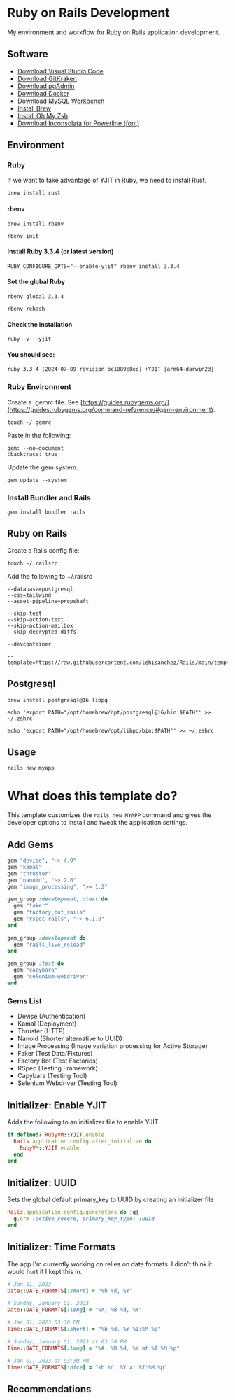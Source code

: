 # Ruby on Rails Development

My environment and workflow for Ruby on Rails application development.

## Software

- [Download Visual Studio Code](https://code.visualstudio.com/download)
- [Download GitKraken](https://www.gitkraken.com/download)
- [Download pgAdmin](https://www.pgadmin.org/download/)
- [Download Docker](https://www.docker.com/products/docker-desktop/)
- [Download MySQL Workbench](https://dev.mysql.com/downloads/workbench/)
- [Install Brew](https://brew.sh/)
- [Install Oh My Zsh](https://ohmyz.sh/)
- [Download Inconsolata for Powerline (font)](https://github.com/powerline/fonts/tree/master/Inconsolata)

## Environment

### Ruby

If we want to take advantage of YJIT in Ruby, we need to install Rust.

```bash
brew install rust
```

#### rbenv

```shell
brew install rbenv
```

```shell
rbenv init
```

#### Install Ruby 3.3.4 (or latest version)

```shell
RUBY_CONFIGURE_OPTS="--enable-yjit" rbenv install 3.3.4
```

#### Set the global Ruby

```shell
rbenv global 3.3.4
```

```shell
rbenv rehash
```

#### Check the installation

```shell
ruby -v --yjit
```

#### You should see:

```shell
ruby 3.3.4 (2024-07-09 revision be1089c8ec) +YJIT [arm64-darwin23]
```

### Ruby Environment

Create a .gemrc file. See [https://guides.rubygems.org/](https://guides.rubygems.org/command-reference/#gem-environment).

```shell
touch ~/.gemrc
```

Paste in the following:

```text
gem: --no-document
:backtrace: true
```

Update the gem system.

```shell
gem update --system
```

### Install Bundler and Rails

```shell
gem install bundler rails
```

## Ruby on Rails

Create a Rails config file:

```shell
touch ~/.railsrc
```

Add the following to ~/.railsrc

```text
--database=postgresql
--css=tailwind
--asset-pipeline=propshaft

--skip-test
--skip-action-text
--skip-action-mailbox
--skip-decrypted-diffs

--devcontainer

--template=https://raw.githubusercontent.com/lehisanchez/Rails/main/template.rb
```

## Postgresql

```shell
brew install postgresql@16 libpq
```

```shell
echo 'export PATH="/opt/homebrew/opt/postgresql@16/bin:$PATH"' >> ~/.zshrc
```

```shell
echo 'export PATH="/opt/homebrew/opt/libpq/bin:$PATH"' >> ~/.zshrc
```

## Usage

```shell
rails new myapp
```

# What does this template do?

This template customizes the `rails new MYAPP` command and gives the developer options to install and tweak the application settings.

## Add Gems

```Ruby
gem "devise", "~> 4.9"
gem "kamal"
gem "thruster"
gem "nanoid", "~> 2.0"
gem "image_processing", ">= 1.2"

gem_group :development, :test do
  gem "faker"
  gem "factory_bot_rails"
  gem "rspec-rails", "~> 6.1.0"
end

gem_group :development do
  gem "rails_live_reload"
end

gem_group :test do
  gem "capybara"
  gem "selenium-webdriver"
end
```

### Gems List

- Devise (Authentication)
- Kamal (Deployment)
- Thruster (HTTP)
- Nanoid (Shorter alternative to UUID)
- Image Processing (Image variation processing for Active Storage)
- Faker (Test Data/Fixtures)
- Factory Bot (Test Factories)
- RSpec (Testing Framework)
- Capybara (Testing Tool)
- Selenium Webdriver (Testing Tool)


## Initializer: Enable YJIT

Adds the following to an initializer file to enable YJIT.

```ruby
if defined? RubyVM::YJIT.enable
  Rails.application.config.after_initialize do
    RubyVM::YJIT.enable
  end
end
```

## Initializer: UUID

Sets the global default primary_key to UUID by creating an initializer file

```ruby
Rails.application.config.generators do |g|
  g.orm :active_record, primary_key_type: :uuid
end
```

## Initializer: Time Formats

The app I'm currently working on relies on date formats. I didn't think it would hurt if I kept this in.

```ruby
# Jan 01, 2023
Date::DATE_FORMATS[:short] = "%b %d, %Y"

# Sunday, January 01, 2023
Date::DATE_FORMATS[:long] = "%A, %B %d, %Y"

# Jan 01, 2023 03:30 PM
Time::DATE_FORMATS[:short] = "%b %d, %Y %I:%M %p"

# Sunday, January 01, 2023 at 03:30 PM
Time::DATE_FORMATS[:long] = "%A, %B %d, %Y at %I:%M %p"

# Jan 01, 2023 at 03:30 PM
Time::DATE_FORMATS[:nice] = "%b %d, %Y at %I:%M %p"
```


## Recommendations
